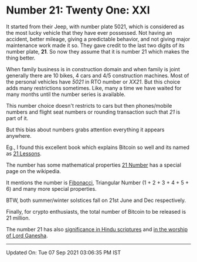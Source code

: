 # Number 21: Twenty One: XXI

<img
style="margin: 0pt 0pt 10px 10px; float: right; cursor: pointer;"
src="http://1.bp.blogspot.com/_hiiwYtuYGgs/Rs5t4xUBQKI/AAAAAAAAAEs/lxyGpIE4jVk/s200/5021.jpg"
alt="" id="BLOGGER_PHOTO_ID_5102136249934758050" border="0" />

It started from  their Jeep, with number plate 5021, which is considered as the
most lucky vehicle that they have ever possessed.  Not having an accident,
better mileage, giving a predictable behavior, and not giving major maintenance
work made it so. They gave credit to the  last two digits of its number plate,
**21**. So now they assume that it is number 21 which makes the thing better.

When family business is in construction domain and when family is joint
generally there are 10 bikes, 4 cars and 4/5 construction machines. Most of the
personal vehicles have *5021* in RTO number or *XX21*. But this choice adds many
restrictions sometimes. Like, many a time we have waited for many months until
the number series is available.

This number choice doesn't restricts to cars but then phones/mobile numbers and
flight seat numbers or rounding transaction such that *21* is part of it.

But this bias about numbers grabs attention everything it appears anywhere.

Eg., I found this excellent book which explains Bitcoin so well and its named as
[21 Lessons](https://21lessons.com/).

The number has some mathematical properties [21
Number](https://en.wikipedia.org/wiki/21_(number)) has a special page on the
wikipedia.

It mentions the number is
[Fibonacci](https://en.wikipedia.org/wiki/Fibonacci_number), Triangular Number (1 + 2 + 3 + 4 + 5 + 6) and many more special properties.

BTW, both summer/winter solstices fall on 21st June and Dec respectively.

Finally, for crypto enthusiasts, the total number of Bitcoin to be released is
21 million.

The number 21 has also [significance in Hindu
scriptures](https://crossasia-journals.ub.uni-heidelberg.de/index.php/ejvs/article/viewFile/396/391)
and [in the worship of Lord
Ganesha](https://bhargavasarma.blogspot.com/2013/09/significance-of-21-in-worship-of-lord.html).

---
Updated On: Tue 07 Sep 2021 03:06:35 PM IST


